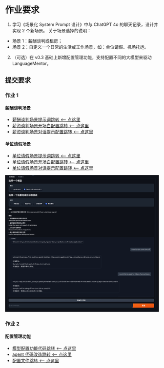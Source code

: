 # 作业要求

1. 学习《场景化 System Prompt 设计》中与 ChatGPT 4o 的聊天记录，设计并实现 2 个新场景。
关于场景选择的说明：
- 场景 1：薪酬谈判或租房；
- 场景 2：自定义一个日常的生活或工作场景，如：单位请假、机场托运。

2. （可选）在 v0.3 基础上新增配置管理功能，支持配置不同的大模型来驱动 LanguageMentor。

## 提交要求

### 作业 1

#### 薪酬谈判场景

- [薪酬谈判场景提示词跳转 <-- 点这里](../prompts/salary_negotiation_prompt.txt)
- [薪资谈判场景开场白配置跳转 <-- 点这里](../content/intro/salary_negotiation.json)
- [薪资谈判场景对话提示配置跳转 <-- 点这里](../content/page/salary_negotiation.md)

#### 单位请假场景

- [单位请假场景提示词跳转 <-- 点这里](../prompts/leave_request_prompt.txt)
- [单位请假场景开场白配置跳转 <-- 点这里](../content/intro/leave_request.json)
- [单位请假场景对话提示配置跳转 <-- 点这里](../content/page/leave_request.md)

![单位请假场景](./imgs/leave_request.png)

### 作业 2

#### 配置管理功能

- [模型配置功能代码跳转 <-- 点这里](../src/utils/llm_loader.py)
- [agent 代码改造跳转 <-- 点这里](../src/agents/scenario_agent.py#L13)
- [配置文件跳转 <-- 点这里](../llm.yaml)



